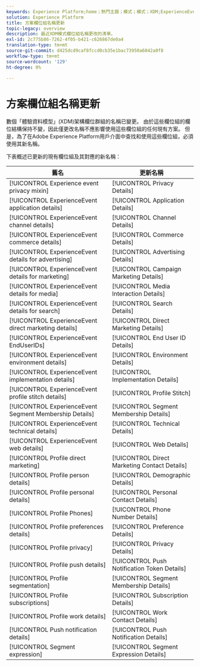 ```yaml
---
keywords: Experience Platform;home；熱門主題；模式；模式；XDM;ExperienceEvent;fields；模式；模式設計；欄位組；欄位組；enduserids；最終用戶；ids;updates;
solution: Experience Platform
title: 方案欄位組名稱更新
topic-legacy: overview
description: 最近XDM模式欄位組名稱更改的清單。
exl-id: 2c775b86-7262-4f05-b421-c626867de0a4
translation-type: tm+mt
source-git-commit: d425dcd9caf8fccd0cb35e1bac73950a6042a0f8
workflow-type: tm+mt
source-wordcount: '129'
ht-degree: 0%

---
```



# 方案欄位組名稱更新

數個「體驗資料模型」(XDM)架構欄位群組的名稱已變更。 由於這些欄位組的欄位結構保持不變，因此僅更改名稱不應影響使用這些欄位組的任何現有方案。 但是，為了在Adobe Experience Platform用戶介面中查找和使用這些欄位組，必須使用其新名稱。

下表概述已更新的現有欄位組及其對應的新名稱：

| 舊名 | 更新名稱 |
| --- | --- |
| [!UICONTROL Experience event privacy mixin] | [!UICONTROL Privacy Details] |
| [!UICONTROL ExperienceEvent application details] | [!UICONTROL Application Details] |
| [!UICONTROL ExperienceEvent channel details] | [!UICONTROL Channel Details] |
| [!UICONTROL ExperienceEvent commerce details] | [!UICONTROL Commerce Details] |
| [!UICONTROL ExperienceEvent details for advertising] | [!UICONTROL Advertising Details] |
| [!UICONTROL ExperienceEvent details for marketing] | [!UICONTROL Campaign Marketing Details] |
| [!UICONTROL ExperienceEvent details for media] | [!UICONTROL Media Interaction Details] |
| [!UICONTROL ExperienceEvent details for search] | [!UICONTROL Search Details] |
| [!UICONTROL ExperienceEvent direct marketing details] | [!UICONTROL Direct Marketing Details] |
| [!UICONTROL ExperienceEvent EndUserIDs] | [!UICONTROL End User ID Details] |
| [!UICONTROL ExperienceEvent environment details] | [!UICONTROL Environment Details] |
| [!UICONTROL ExperienceEvent implementation details] | [!UICONTROL Implementation Details] |
| [!UICONTROL ExperienceEvent profile stitch details] | [!UICONTROL Profile Stitch] |
| [!UICONTROL ExperienceEvent Segment Membership Details] | [!UICONTROL Segment Membership Details] |
| [!UICONTROL ExperienceEvent technical details] | [!UICONTROL Technical Details] |
| [!UICONTROL ExperienceEvent web details] | [!UICONTROL Web Details] |
| [!UICONTROL Profile direct marketing] | [!UICONTROL Direct Marketing Contact Details] |
| [!UICONTROL Profile person details] | [!UICONTROL Demographic Details] |
| [!UICONTROL Profile personal details] | [!UICONTROL Personal Contact Details] |
| [!UICONTROL Profile Phones] | [!UICONTROL Phone Number Details] |
| [!UICONTROL Profile preferences details] | [!UICONTROL Preference Details] |
| [!UICONTROL Profile privacy] | [!UICONTROL Privacy Details] |
| [!UICONTROL Profile push details] | [!UICONTROL Push Notification Token Details] |
| [!UICONTROL Profile segmentation] | [!UICONTROL Segment Membership Details] |
| [!UICONTROL Profile subscriptions] | [!UICONTROL Subscription Details] |
| [!UICONTROL Profile work details] | [!UICONTROL Work Contact Details] |
| [!UICONTROL Push notification details] | [!UICONTROL Push Notification Details] |
| [!UICONTROL Segment expression] | [!UICONTROL Segment Expression Details] |
